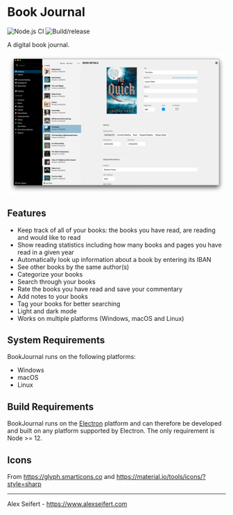 # Book Journal

![Node.js CI](https://github.com/eiskalteschatten/BookJournal/workflows/Node.js%20CI/badge.svg)
![Build/release](https://github.com/eiskalteschatten/BookJournal/workflows/Build/release/badge.svg)

A digital book journal.

![Screenshot](https://raw.githubusercontent.com/eiskalteschatten/BookJournal/master/screenshots/book-light.png)


## Features

- Keep track of all of your books: the books you have read, are reading and would like to read
- Show reading statistics including how many books and pages you have read in a given year
- Automatically look up information about a book by entering its IBAN
- See other books by the same author(s)
- Categorize your books
- Search through your books
- Rate the books you have read and save your commentary
- Add notes to your books
- Tag your books for better searching
- Light and dark mode
- Works on multiple platforms (Windows, macOS and Linux)


## System Requirements

BookJournal runs on the following platforms:

- Windows
- macOS
- Linux


## Build Requirements

BookJournal runs on the [Electron](https://electronjs.org/) platform and can therefore be developed and built on any platform supported by Electron. The only requirement is Node >= 12.


## Icons

From https://glyph.smarticons.co and https://material.io/tools/icons/?style=sharp

---

Alex Seifert - https://www.alexseifert.com

